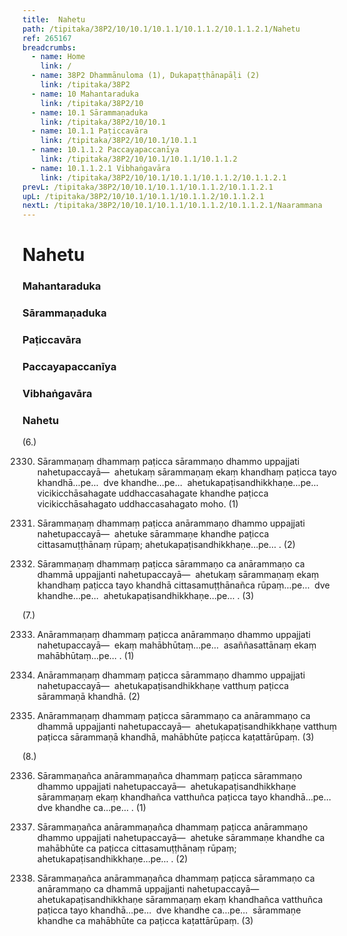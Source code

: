 ```yaml
---
title:  Nahetu
path: /tipitaka/38P2/10/10.1/10.1.1/10.1.1.2/10.1.1.2.1/Nahetu
ref: 265167
breadcrumbs:
  - name: Home
    link: /
  - name: 38P2 Dhammānuloma (1), Dukapaṭṭhānapāḷi (2)
    link: /tipitaka/38P2
  - name: 10 Mahantaraduka
    link: /tipitaka/38P2/10
  - name: 10.1 Sārammaṇaduka
    link: /tipitaka/38P2/10/10.1
  - name: 10.1.1 Paṭiccavāra
    link: /tipitaka/38P2/10/10.1/10.1.1
  - name: 10.1.1.2 Paccayapaccanīya
    link: /tipitaka/38P2/10/10.1/10.1.1/10.1.1.2
  - name: 10.1.1.2.1 Vibhaṅgavāra
    link: /tipitaka/38P2/10/10.1/10.1.1/10.1.1.2/10.1.1.2.1
prevL: /tipitaka/38P2/10/10.1/10.1.1/10.1.1.2/10.1.1.2.1
upL: /tipitaka/38P2/10/10.1/10.1.1/10.1.1.2/10.1.1.2.1
nextL: /tipitaka/38P2/10/10.1/10.1.1/10.1.1.2/10.1.1.2.1/Naarammana
---
```


# Nahetu

### Mahantaraduka

### Sārammaṇaduka

### Paṭiccavāra

### Paccayapaccanīya

### Vibhaṅgavāra

### Nahetu

(6.)

2330. Sārammaṇaṃ dhammaṃ paṭicca sārammaṇo dhammo uppajjati nahetupaccayā—  ahetukaṃ sārammaṇaṃ ekaṃ khandhaṃ paṭicca tayo khandhā…pe…  dve khandhe…pe…  ahetukapaṭisandhikkhaṇe…pe…  vicikicchāsahagate uddhaccasahagate khandhe paṭicca vicikicchāsahagato uddhaccasahagato moho. (1)

2331. Sārammaṇaṃ dhammaṃ paṭicca anārammaṇo dhammo uppajjati nahetupaccayā—  ahetuke sārammaṇe khandhe paṭicca cittasamuṭṭhānaṃ rūpaṃ; ahetukapaṭisandhikkhaṇe…pe… . (2)

2332. Sārammaṇaṃ dhammaṃ paṭicca sārammaṇo ca anārammaṇo ca dhammā uppajjanti nahetupaccayā—  ahetukaṃ sārammaṇaṃ ekaṃ khandhaṃ paṭicca tayo khandhā cittasamuṭṭhānañca rūpaṃ…pe…  dve khandhe…pe…  ahetukapaṭisandhikkhaṇe…pe… . (3)

(7.)

2333. Anārammaṇaṃ dhammaṃ paṭicca anārammaṇo dhammo uppajjati nahetupaccayā—  ekaṃ mahābhūtaṃ…pe…  asaññasattānaṃ ekaṃ mahābhūtaṃ…pe… . (1)

2334. Anārammaṇaṃ dhammaṃ paṭicca sārammaṇo dhammo uppajjati nahetupaccayā—  ahetukapaṭisandhikkhaṇe vatthuṃ paṭicca sārammaṇā khandhā. (2)

2335. Anārammaṇaṃ dhammaṃ paṭicca sārammaṇo ca anārammaṇo ca dhammā uppajjanti nahetupaccayā—  ahetukapaṭisandhikkhaṇe vatthuṃ paṭicca sārammaṇā khandhā, mahābhūte paṭicca kaṭattārūpaṃ. (3)

(8.)

2336. Sārammaṇañca anārammaṇañca dhammaṃ paṭicca sārammaṇo dhammo uppajjati nahetupaccayā—  ahetukapaṭisandhikkhaṇe sārammaṇaṃ ekaṃ khandhañca vatthuñca paṭicca tayo khandhā…pe…  dve khandhe ca…pe… . (1)

2337. Sārammaṇañca anārammaṇañca dhammaṃ paṭicca anārammaṇo dhammo uppajjati nahetupaccayā—  ahetuke sārammaṇe khandhe ca mahābhūte ca paṭicca cittasamuṭṭhānaṃ rūpaṃ; ahetukapaṭisandhikkhaṇe…pe… . (2)

2338. Sārammaṇañca anārammaṇañca dhammaṃ paṭicca sārammaṇo ca anārammaṇo ca dhammā uppajjanti nahetupaccayā—  ahetukapaṭisandhikkhaṇe sārammaṇaṃ ekaṃ khandhañca vatthuñca paṭicca tayo khandhā…pe…  dve khandhe ca…pe…  sārammaṇe khandhe ca mahābhūte ca paṭicca kaṭattārūpaṃ. (3)


